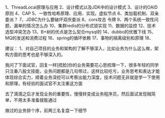1、ThreadLocal原理与应用
2、设计模式以及JDK中的设计模式
3、设计的OAID原则
4、CAP
5、一致性哈希原理、应用、实现。虚拟节点
6、类加载机制、双亲委派？
7、JDBC为什么要破坏双庆委派
8、cors攻击 令牌
9、两个系统一致性问题，漏单的情况怎么办
10、集群redis的分布式锁实现
11、数据的监控
12、技术选型冲突怎办
13、B+树的优点是怎么契合mysql的
14、dubbo的优雅下线
15、MQ的发送和消费过程
16、spring的循环依赖
17、事物的隔离级别和原理
18、


建议：
1、对自己项目的业务和架构的了解不够深入，比如业务为什么这么做，架构方面的思考也是不够深入的。

我问了下面试官，回复一样[捂脸]你的业务需要花心思梳理一下，很多年轻的同学只注重八股文技能，业务问题都是几句带过，这样比较吃亏，业务思考和表达才能
体现综合实力，顺着业务深挖可以考察出能力深度，技术问题无非就是学一下使用和原理，有经验的面试官不太注重这方面

去了滴滴之后才发现业务的重要性，慢慢转变成业务程序员，然后面试发现贼简单，不用太多准备就能通过

做过的业务排个序，前两三名复盘一下细节